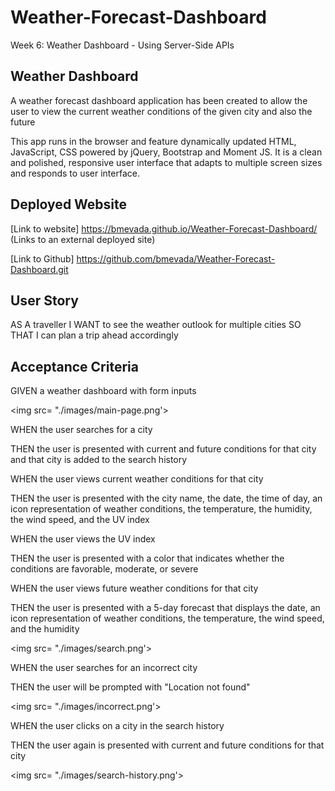 # Weather-Forecast-Dashboard
Week 6: Weather Dashboard - Using Server-Side APIs

## Weather Dashboard
A weather forecast dashboard application has been created to allow the user to view the current weather conditions of the given city and also the future 

This app runs in the browser and feature dynamically updated HTML, JavaScript, CSS powered by jQuery, Bootstrap and Moment JS. It is a clean and polished, responsive user interface that adapts to multiple screen sizes and responds to user interface.

## Deployed Website

[Link to website] https://bmevada.github.io/Weather-Forecast-Dashboard/ 
(Links to an external deployed site)

[Link to Github] https://github.com/bmevada/Weather-Forecast-Dashboard.git


## User Story

AS A traveller
I WANT to see the weather outlook for multiple cities 
SO THAT I can plan a trip ahead accordingly


## Acceptance Criteria

GIVEN a weather dashboard with form inputs

<img src= "./images/main-page.png'>

WHEN the user searches for a city

THEN the user is presented with current and future conditions for that city and that city is added to the search history

WHEN the user views current weather conditions for that city

THEN the user is presented with the city name, the date, the time of day, an icon representation of weather conditions, the temperature, the humidity, the wind speed, and the UV index

WHEN the user views the UV index

THEN the user is presented with a color that indicates whether the conditions are favorable, moderate, or severe

WHEN the user views future weather conditions for that city

THEN the user is presented with a 5-day forecast that displays the date, an icon representation of weather conditions, the temperature, the wind speed, and the humidity

<img src= "./images/search.png'>

WHEN the user searches for an incorrect city

THEN the user will be prompted with "Location not found"

<img src= "./images/incorrect.png'>

WHEN the user clicks on a city in the search history

THEN the user again is presented with current and future conditions for that city

<img src= "./images/search-history.png'>


